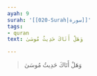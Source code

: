 ```yaml
---
ayah: 9
surah: '[[020-Surah|سورة]]'
tags:
- quran
text: وَهَلْ أَتَاكَ حَدِيثُ مُوسَىٰ

---
```

> وَهَلْ أَتَاكَ حَدِيثُ مُوسَىٰ
